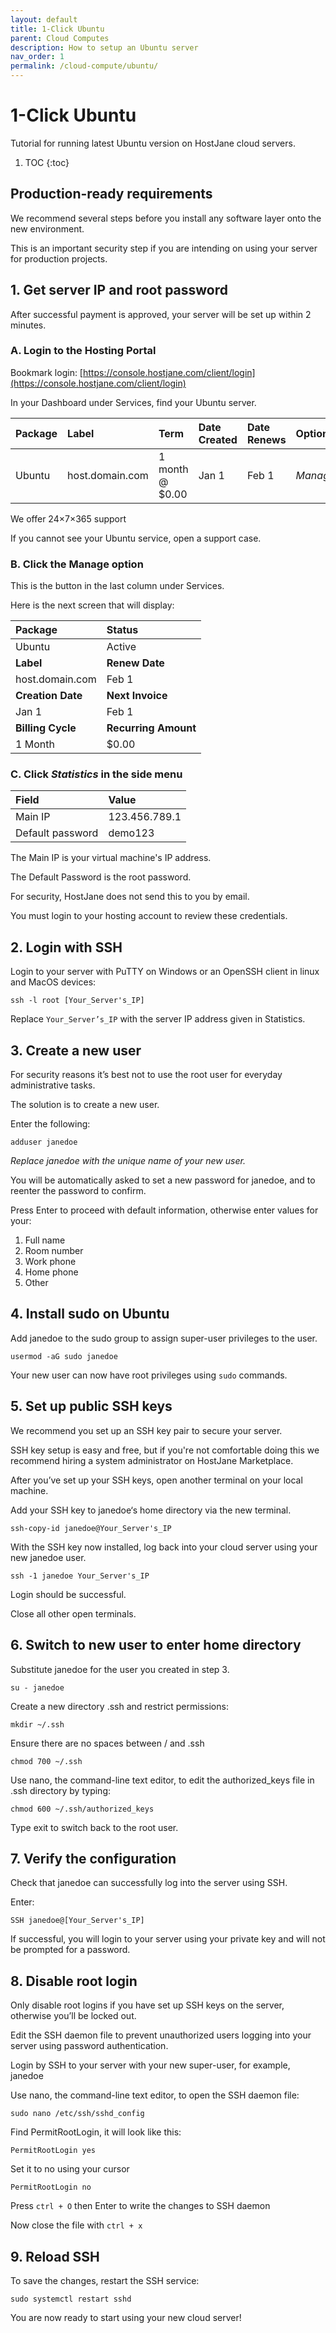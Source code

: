 ```yaml
---
layout: default
title: 1-Click Ubuntu
parent: Cloud Computes
description: How to setup an Ubuntu server
nav_order: 1
permalink: /cloud-compute/ubuntu/
---
```


# 1-Click Ubuntu

<span class="green">Tutorial for running latest Ubuntu version on HostJane cloud servers.</span>

1. TOC
{:toc}

## Production-ready requirements

We recommend several steps before you install any software layer onto the new environment.

This is an important security step if you are intending on using your server for production projects.

## 1. Get server IP and root password

After successful payment is approved, your server will be set up within 2 minutes.

### A. Login to the Hosting Portal

Bookmark login: [https://console.hostjane.com/client/login](https://console.hostjane.com/client/login)

In your Dashboard under Services, find your Ubuntu server.

| Package | Label | Term  | Date Created | Date Renews | Options |
|:-------|:----------|:------|:----------|:------|:------|
| Ubuntu | host.domain.com | 1 month @ $0.00 | Jan 1 | Feb 1 |*Manage* |

We offer 24×7×365 support

If you cannot see your Ubuntu service, open a support case.

### B. Click the Manage option

This is the button in the last column under Services.

Here is the next screen that will display: 

| Package | Status|
|:-------|:----------|
| Ubuntu | Active|
| **Label** | **Renew Date**|
| host.domain.com | Feb 1 |
| **Creation Date** | **Next Invoice**|
| Jan 1 | Feb 1 |
| **Billing Cycle** | **Recurring Amount**|
| 1 Month | $0.00 |

### C. Click *Statistics* in the side menu

| Field | Value |
|:-------|:----------|
| Main IP | 123.456.789.1 |
| Default password | demo123 |

The Main IP is your virtual machine's IP address.

The Default Password is the root password.

For security, HostJane does not send this to you by email.

You must login to your hosting account to review these credentials.

## 2. Login with SSH

Login to your server with PuTTY on Windows or an OpenSSH client in linux and MacOS devices:

```
ssh -l root [Your_Server's_IP]
```

Replace `Your_Server’s_IP` with the server IP address given in Statistics.

## 3. Create a new user

For security reasons it’s best not to use the root user for everyday administrative tasks.

The solution is to create a new user.

Enter the following:

```
adduser janedoe
```

*Replace janedoe with the unique name of your new user.*

You will be automatically asked to set a new password for janedoe, and to reenter the password to confirm.

Press Enter to proceed with default information, otherwise enter values for your:

1. Full name
2. Room number
3. Work phone
4. Home phone
5. Other

## 4. Install sudo on Ubuntu

Add janedoe to the sudo group to assign super-user privileges to the user.

```
usermod -aG sudo janedoe
```

Your new user can now have root privileges using `sudo` commands.

## 5. Set up public SSH keys

We recommend you set up an SSH key pair to secure your server.

SSH key setup is easy and free, but if you're not comfortable doing this we recommend hiring a system administrator on HostJane Marketplace.

After you’ve set up your SSH keys, open another terminal on your local machine.

Add your SSH key to janedoe‘s home directory via the new terminal.

```
ssh-copy-id janedoe@Your_Server's_IP
```

With the SSH key now installed, log back into your cloud server using your new janedoe user.

```
ssh -1 janedoe Your_Server's_IP
```

Login should be successful.

Close all other open terminals.

## 6. Switch to new user to enter home directory

Substitute janedoe for the user you created in step 3.

```
su - janedoe
```

Create a new directory .ssh and restrict permissions:

```
mkdir ~/.ssh
```

Ensure there are no spaces between / and .ssh

```
chmod 700 ~/.ssh
```

Use nano, the command-line text editor, to edit the authorized_keys file in .ssh directory by typing:

```
chmod 600 ~/.ssh/authorized_keys
```

Type exit to switch back to the root user.

## 7. Verify the configuration

Check that janedoe can successfully log into the server using SSH.

Enter:

```
SSH janedoe@[Your_Server's_IP]
```

If successful, you will login to your server using your private key and will not be prompted for a password.

## 8. Disable root login

Only disable root logins if you have set up SSH keys on the server, otherwise you’ll be locked out.

Edit the SSH daemon file to prevent unauthorized users logging into your server using password authentication.

Login by SSH to your server with your new super-user, for example, janedoe

Use nano, the command-line text editor, to open the SSH daemon file:

```
sudo nano /etc/ssh/sshd_config
```

Find PermitRootLogin, it will look like this:

```
PermitRootLogin yes
```

Set it to no using your cursor

```
PermitRootLogin no
```

Press `ctrl + O` then Enter to write the changes to SSH daemon

Now close the file with `ctrl + x`

## 9. Reload SSH

To save the changes, restart the SSH service:

```
sudo systemctl restart sshd
```

You are now ready to start using your new cloud server!